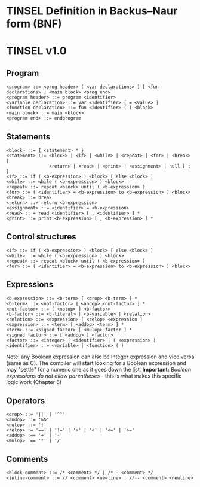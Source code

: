 # TINSEL Definition in Backus–Naur form (BNF)
# TINSEL v1.0

## Program
```
<program> ::= <prog header> [ <var declarations> ] [ <fun declarations> ] <main block> <prog end>`
<program header> ::= program <identifier>
<variable declaration> ::= var <identifier> [ = <value> ]
<function declaration> ::= fun <identifier> ( ) <block>
<main block> ::= main <block>
<program end> ::= endprogram
```

## Statements
```
<block> ::= { <statement> * }
<statement> ::= <block> | <if> | <while> | <repeat> | <for> | <break> |
                <return> | <read> | <print> | <assignment> | null [ ; ]
<if> ::= if ( <b-expression> ) <block> [ else <block> ]
<while> ::= while ( <b-expression> ) <block>
<repeat> ::= repeat <block> until ( <b-expression> )
<for> ::= ( <identifier> = <b-expression> to <b-expression> ) <block>
<break> ::= break
<return> ::= return <b-expression>
<assignment> ::= <identifier> = <b-expression>
<read> :: = read <identifier> [ , <identifier> ] *
<print> ::= print <b-expression> [ , <b-expression> ] *
```

## Control structures

```
<if> ::= if ( <b-expression> ) <block> [ else <block> ]
<while> ::= while ( <b-expression> ) <block>
<repeat> ::= repeat <block> until ( <b-expression> )
<for> ::= ( <identifier> = <b-expression> to <b-expression> ) <block>
```

## Expressions
```
<b-expression> ::= <b-term> [ <orop> <b-term> ] *
<b-term> ::= <not-factor> [ <andop> <not-factor> ] *
<not-factor> ::= [ <notop> ] <b-factor>
<b-factor> ::= <b-literal> | <b-variable> | <relation>
<relation> ::= <expression> [ <relop> <expression ]
<expression> ::= <term> [ <addop> <term> ] *
<term> ::= <signed factor> [ <mulop> factor ] *
<signed factor> ::= [ <addop> ] <factor>
<factor> ::= <integer> | <identifier> | ( <expression> )
<identifier> ::= <variable> | <function> ( )
```
Note: any Boolean expression can also be Integer expression and vice versa (same as C).
The compiler will start looking for a Boolean expression and may "settle" for a numeric one as it goes down the list.
**Important:** *Boolean expressions do not allow parentheses* - this is what makes this specific logic work (Chapter 6)

## Operators
```
<orop> ::= '||' | '^^'
<andop> ::= '&&'
<notop> ::= '!'
<relop> := '==' | '!=' | '>' | '<' | '<=' | '>='
<addop> :== '+' | '-'
<mulop> :== '*' | '/'
```

## Comments
```
<block-comment> ::= /* <comment> */ | /*-- <comment> */
<inline-comment> ::= // <comment> <newline> | //-- <comment> <newline>
```